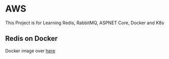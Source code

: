 # AWS
This Project is for Learning Redis, RabbitMQ, ASPNET Core, Docker and K8s

## Redis on Docker

Docker image over [here](https://hub.docker.com/_/redis)
